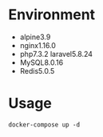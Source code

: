 # Environment
- alpine3.9
- nginx1.16.0
- php7.3.2 laravel5.8.24
- MySQL8.0.16
- Redis5.0.5

# Usage
```
docker-compose up -d
```
